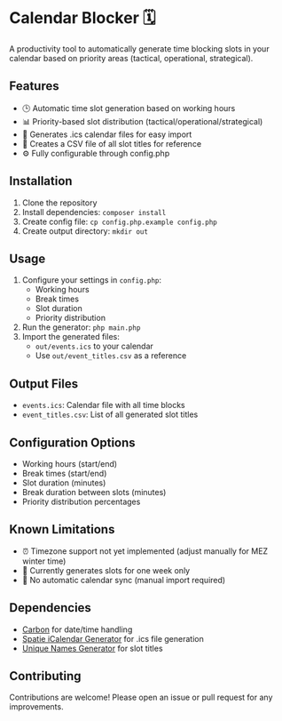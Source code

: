 # Calendar Blocker 🗓️

A productivity tool to automatically generate time blocking slots in your calendar based on priority areas (tactical, operational, strategical).

## Features

- 🕒 Automatic time slot generation based on working hours
- 📊 Priority-based slot distribution (tactical/operational/strategical)
- 📅 Generates .ics calendar files for easy import
- 📝 Creates a CSV file of all slot titles for reference
- ⚙️ Fully configurable through config.php

## Installation

1. Clone the repository
2. Install dependencies: `composer install`
3. Create config file: `cp config.php.example config.php`
4. Create output directory: `mkdir out`

## Usage

1. Configure your settings in `config.php`:
   - Working hours
   - Break times
   - Slot duration
   - Priority distribution
2. Run the generator: `php main.php`
3. Import the generated files:
   - `out/events.ics` to your calendar
   - Use `out/event_titles.csv` as a reference

## Output Files

- `events.ics`: Calendar file with all time blocks
- `event_titles.csv`: List of all generated slot titles

## Configuration Options

- Working hours (start/end)
- Break times (start/end)
- Slot duration (minutes)
- Break duration between slots (minutes)
- Priority distribution percentages

## Known Limitations

- ⏰ Timezone support not yet implemented (adjust manually for MEZ winter time)
- 📅 Currently generates slots for one week only
- 🔄 No automatic calendar sync (manual import required)

## Dependencies

- [Carbon](https://carbon.nesbot.com/) for date/time handling
- [Spatie iCalendar Generator](https://github.com/spatie/icalendar-generator) for .ics file generation
- [Unique Names Generator](https://github.com/chypriote/unique-names-generator) for slot titles

## Contributing

Contributions are welcome! Please open an issue or pull request for any improvements.
